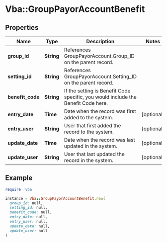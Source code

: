 # Vba::GroupPayorAccountBenefit

## Properties

| Name | Type | Description | Notes |
| ---- | ---- | ----------- | ----- |
| **group_id** | **String** | References GroupPayorAccount.Group_ID on the parent record. |  |
| **setting_id** | **String** | References GroupPayorAccount.Setting_ID on the parent record. |  |
| **benefit_code** | **String** | If the setting is Benefit Code specific, you would include the Benefit Code here. |  |
| **entry_date** | **Time** | Date when the record was first added to the system. | [optional] |
| **entry_user** | **String** | User that first added the record to the system. | [optional] |
| **update_date** | **Time** | Date when the record was last updated in the system. | [optional] |
| **update_user** | **String** | User that last updated the record in the system. | [optional] |

## Example

```ruby
require 'vba'

instance = Vba::GroupPayorAccountBenefit.new(
  group_id: null,
  setting_id: null,
  benefit_code: null,
  entry_date: null,
  entry_user: null,
  update_date: null,
  update_user: null
)
```

